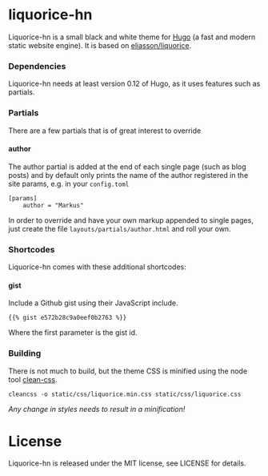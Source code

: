 # liquorice-hn

Liquorice-hn is a small black and white theme for [Hugo](https://github.com/spf13/hugo) (a fast and modern static website engine).
It is based on [eliasson/liquorice](https://github.com/eliasson/liquorice).


### Dependencies

Liquorice-hn needs at least version 0.12 of Hugo, as it uses features such as partials.


### Partials

There are a few partials that is of great interest to override


#### author

The author partial is added at the end of each single page (such as blog posts) and by default only prints the name of the author registered in the site params, e.g. in your `config.toml`

    [params]
        author = "Markus"

In order to override and have your own markup appended to single pages, just create the file `layouts/partials/author.html` and roll your own.


### Shortcodes

Liquorice-hn comes with these additional shortcodes:


#### gist

Include a Github gist using their JavaScript include.

    {{% gist e572b28c9a0eef0b2763 %}}

Where the first parameter is the gist id.


### Building

There is not much to build, but the theme CSS is minified using the node tool [clean-css](https://github.com/GoalSmashers/clean-css).

    cleancss -o static/css/liquorice.min.css static/css/liquorice.css

*Any change in styles needs to result in a minification!*


# License

Liquorice-hn is released under the MIT license, see LICENSE for details.
